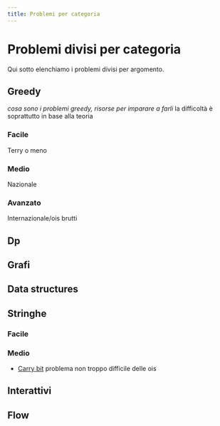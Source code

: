 ```yaml
---
title: Problemi per categoria
---
```


# Problemi divisi per categoria
Qui sotto elenchiamo i problemi divisi per argomento.
## Greedy
*cosa sono i problemi greedy, risorse per imparare a farli*
la difficoltà è soprattutto in base alla teoria
### Facile
Terry o meno

### Medio
Nazionale 

### Avanzato
Internazionale/ois brutti


## Dp

## Grafi

## Data structures


## Stringhe

### Facile

### Medio
- [Carry bit](./problemi/carry_training.md) problema non troppo difficile delle ois

## Interattivi

## Flow



